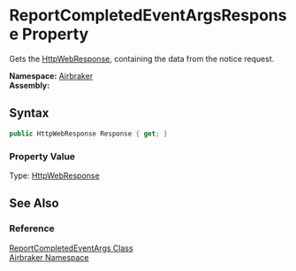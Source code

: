 ReportCompletedEventArgsResponse Property
=========================================
Gets the [HttpWebResponse][1], containing the data from the notice request.

**Namespace:** [Airbraker][2]  
**Assembly:**

Syntax
------

```csharp
public HttpWebResponse Response { get; }
```

### Property Value
Type: [HttpWebResponse][1]

See Also
--------

### Reference
[ReportCompletedEventArgs Class][3]  
[Airbraker Namespace][2]  

[1]: http://msdn.microsoft.com/en-us/library/ww5755y6
[2]: ../README.md
[3]: README.md